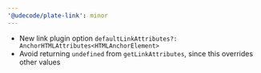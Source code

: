 ```yaml
---
'@udecode/plate-link': minor
---
```


- New link plugin option `defaultLinkAttributes?: AnchorHTMLAttributes<HTMLAnchorElement>`
- Avoid returning `undefined` from `getLinkAttributes`, since this overrides other values
